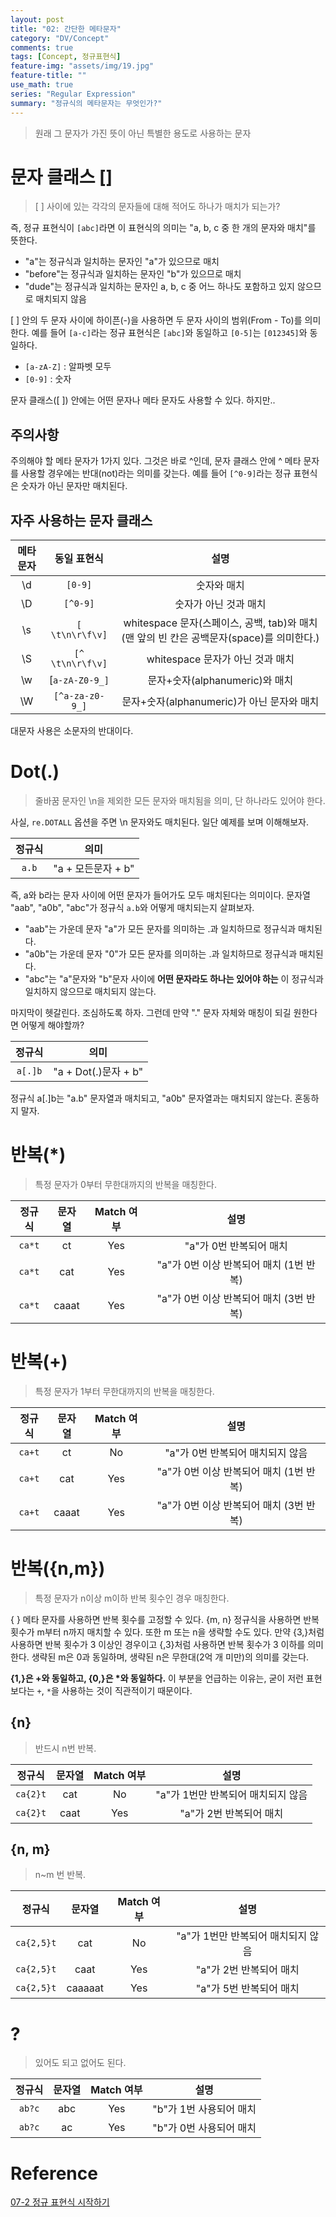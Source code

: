 ```yaml
---
layout: post
title: "02: 간단한 메타문자"
category: "DV/Concept"
comments: true
tags: [Concept, 정규표현식]
feature-img: "assets/img/19.jpg"
feature-title: ""
use_math: true
series: "Regular Expression"
summary: "정규식의 메타문자는 무엇인가?"
---
```


> 원래 그 문자가 가진 뜻이 아닌 특별한 용도로 사용하는 문자

# 문자 클래스 []

> [ ] 사이에 있는 각각의 문자들에 대해 적어도 하나가 매치가 되는가?

즉, 정규 표현식이 `[abc]`라면 이 표현식의 의미는 "a, b, c 중 한 개의 문자와 매치"를 뜻한다.

- "a"는 정규식과 일치하는 문자인 "a"가 있으므로 매치
- "before"는 정규식과 일치하는 문자인 "b"가 있으므로 매치
- "dude"는 정규식과 일치하는 문자인 a, b, c 중 어느 하나도 포함하고 있지 않으므로 매치되지 않음

[ ] 안의 두 문자 사이에 하이픈(-)을 사용하면 두 문자 사이의 범위(From - To)를 의미한다. 예를 들어 `[a-c]`라는 정규 표현식은 `[abc]`와 동일하고 `[0-5]`는 `[012345]`와 동일하다.

- `[a-zA-Z]` : 알파벳 모두
- `[0-9]` : 숫자

문자 클래스([ ]) 안에는 어떤 문자나 메타 문자도 사용할 수 있다. 하지만..

## 주의사항

주의해야 할 메타 문자가 1가지 있다. 그것은 바로 ^인데, 문자 클래스 안에 ^ 메타 문자를 사용할 경우에는 반대(not)라는 의미를 갖는다. 예를 들어 `[^0-9]`라는 정규 표현식은 숫자가 아닌 문자만 매치된다.

## 자주 사용하는 문자 클래스

| 메타문자 |   동일 표현식    |                                           설명                                           |
| :------: | :--------------: | :--------------------------------------------------------------------------------------: |
|    \d    |     `[0-9]`      |                                       숫자와 매치                                        |
|    \D    |     `[^0-9]`     |                                  숫자가 아닌 것과 매치                                   |
|    \s    | `[ \t\n\r\f\v]`  | whitespace 문자(스페이스, 공백, tab)와 매치(맨 앞의 빈 칸은 공백문자(space)를 의미한다.) |
|    \S    | `[^ \t\n\r\f\v]` |                             whitespace 문자가 아닌 것과 매치                             |
|    \w    |  [`a-zA-Z0-9_]`  |                              문자+숫자(alphanumeric)와 매치                              |
|    \W    | `[^a-za-z0-9_]`  |                        문자+숫자(alphanumeric)가 아닌 문자와 매치                        |

대문자 사용은 소문자의 반대이다.

# Dot(.)

> 줄바꿈 문자인 \n을 제외한 모든 문자와 매치됨을 의미, 단 하나라도 있어야 한다.

사실, `re.DOTALL` 옵션을 주면 \n 문자와도 매치된다. 일단 예제를 보며 이해해보자.

| 정규식 |        의미        |
| :----: | :----------------: |
| `a.b`  | "a + 모든문자 + b" |

즉, a와 b라는 문자 사이에 어떤 문자가 들어가도 모두 매치된다는 의미이다. 문자열 "aab", "a0b", "abc"가 정규식 `a.b`와 어떻게 매치되는지 살펴보자.

- "aab"는 가운데 문자 "a"가 모든 문자를 의미하는 .과 일치하므로 정규식과 매치된다.
- "a0b"는 가운데 문자 "0"가 모든 문자를 의미하는 .과 일치하므로 정규식과 매치된다.
- "abc"는 "a"문자와 "b"문자 사이에 **어떤 문자라도 하나는 있어야 하는** 이 정규식과 일치하지 않으므로 매치되지 않는다.

마지막이 헷갈린다. 조심하도록 하자. 그런데 만약 "." 문자 자체와 매칭이 되길 원한다면 어떻게 해야할까?

| 정규식  |         의미         |
| :-----: | :------------------: |
| `a[.]b` | "a + Dot(.)문자 + b" |

정규식 a[.]b는 "a.b" 문자열과 매치되고, "a0b" 문자열과는 매치되지 않는다. 혼동하지 말자.

# 반복(\*)

> 특정 문자가 0부터 무한대까지의 반복을 매칭한다.

| 정규식 | 문자열 | Match 여부 |                  설명                   |
| :----: | :----: | :--------: | :-------------------------------------: |
| `ca*t` |   ct   |    Yes     |         "a"가 0번 반복되어 매치         |
| `ca*t` |  cat   |    Yes     | "a"가 0번 이상 반복되어 매치 (1번 반복) |
| `ca*t` | caaat  |    Yes     | "a"가 0번 이상 반복되어 매치 (3번 반복) |

# 반복(+)

> 특정 문자가 1부터 무한대까지의 반복을 매칭한다.

| 정규식 | 문자열 | Match 여부 |                  설명                   |
| :----: | :----: | :--------: | :-------------------------------------: |
| `ca+t` |   ct   |     No     |    "a"가 0번 반복되어 매치되지 않음     |
| `ca+t` |  cat   |    Yes     | "a"가 0번 이상 반복되어 매치 (1번 반복) |
| `ca+t` | caaat  |    Yes     | "a"가 0번 이상 반복되어 매치 (3번 반복) |

# 반복({n,m})

> 특정 문자가 n이상 m이하 반복 횟수인 경우 매칭한다.

{ } 메타 문자를 사용하면 반복 횟수를 고정할 수 있다. {m, n} 정규식을 사용하면 반복 횟수가 m부터 n까지 매치할 수 있다. 또한 m 또는 n을 생략할 수도 있다. 만약 {3,}처럼 사용하면 반복 횟수가 3 이상인 경우이고 {,3}처럼 사용하면 반복 횟수가 3 이하를 의미한다. 생략된 m은 0과 동일하며, 생략된 n은 무한대(2억 개 미만)의 의미를 갖는다.

**{1,}은 +와 동일하고, {0,}은 \*와 동일하다.** 이 부분을 언급하는 이유는, 굳이 저런 표현보다는 `+`, `*`을 사용하는 것이 직관적이기 때문이다.

## {n}

> 반드시 n번 반복.

|  정규식  | 문자열 | Match 여부 |                설명                |
| :------: | :----: | :--------: | :--------------------------------: |
| `ca{2}t` |  cat   |     No     | "a"가 1번만 반복되어 매치되지 않음 |
| `ca{2}t` |  caat  |    Yes     |      "a"가 2번 반복되어 매치       |

## {n, m}

> n~m 번 반복.

|   정규식   | 문자열  | Match 여부 |                설명                |
| :--------: | :-----: | :--------: | :--------------------------------: |
| `ca{2,5}t` |   cat   |     No     | "a"가 1번만 반복되어 매치되지 않음 |
| `ca{2,5}t` |  caat   |    Yes     |      "a"가 2번 반복되어 매치       |
| `ca{2,5}t` | caaaaat |    Yes     |      "a"가 5번 반복되어 매치       |

# ?

> 있어도 되고 없어도 된다.

| 정규식 | 문자열 | Match 여부 |          설명           |
| :----: | :----: | :--------: | :---------------------: |
| `ab?c` |  abc   |    Yes     | "b"가 1번 사용되어 매치 |
| `ab?c` |   ac   |    Yes     | "b"가 0번 사용되어 매치 |

# Reference

[07-2 정규 표현식 시작하기](https://wikidocs.net/4308)
